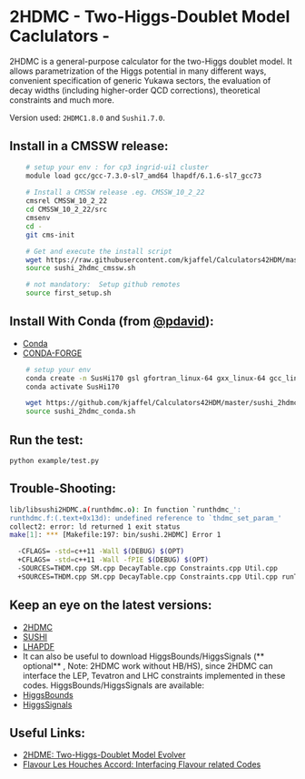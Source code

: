 
# 2HDMC - Two-Higgs-Doublet Model Caclulators -
2HDMC is a general-purpose calculator for the two-Higgs doublet model. It allows parametrization of the Higgs potential in many different ways, convenient specification of generic Yukawa sectors, the evaluation of decay widths (including higher-order QCD corrections), theoretical constraints and much more.

Version used: ``2HDMC1.8.0`` and ``Sushi1.7.0``.
## Install in a CMSSW release:
```bash
    # setup your env : for cp3 ingrid-ui1 cluster 
    module load gcc/gcc-7.3.0-sl7_amd64 lhapdf/6.1.6-sl7_gcc73
    
    # Install a CMSSW release .eg. CMSSW_10_2_22
    cmsrel CMSSW_10_2_22
    cd CMSSW_10_2_22/src
    cmsenv
    cd -
    git cms-init

    # Get and execute the install script
    wget https://raw.githubusercontent.com/kjaffel/Calculators42HDM/master/sushi_2hdmc_cmssw.sh 
    source sushi_2hdmc_cmssw.sh

    # not mandatory:  Setup github remotes
    source first_setup.sh
```
## Install With Conda (from [@pdavid](https://github.com/pieterdavid)):
- [Conda](https://conda.io/projects/conda/en/latest/user-guide/install/linux.html)
- [CONDA-FORGE](https://conda-forge.org/#page-top)

```bash
    # setup your env
    conda create -n SusHi170 gsl gfortran_linux-64 gxx_linux-64 gcc_linux-64
    conda activate SusHi170

    wget https://github.com/kjaffel/Calculators42HDM/master/sushi_2hdmc_conda.sh
    source sushi_2hdmc_conda.sh
```

## Run the test:
   
    python example/test.py
 
## Trouble-Shooting: 

```bash
lib/libsushi2HDMC.a(runthdmc.o): In function `runthdmc_':
runthdmc.f:(.text+0x13d): undefined reference to `thdmc_set_param_'
collect2: error: ld returned 1 exit status
make[1]: *** [Makefile:197: bin/sushi.2HDMC] Error 1
```
```bash
  -CFLAGS= -std=c++11 -Wall $(DEBUG) $(OPT)
  +CFLAGS= -std=c++11 -Wall -fPIE $(DEBUG) $(OPT)
  -SOURCES=THDM.cpp SM.cpp DecayTable.cpp Constraints.cpp Util.cpp
  +SOURCES=THDM.cpp SM.cpp DecayTable.cpp Constraints.cpp Util.cpp runTHDM.cpp
```    

## Keep an eye on the latest versions: 
- [2HDMC](https://2hdmc.hepforge.org)
- [SUSHI](https://sushi.hepforge.org/)
- [LHAPDF](https://lhapdf.hepforge.org/index.html)
- It can also be useful to download HiggsBounds/HiggsSignals (** optional** , Note: 2HDMC work without HB/HS), since 2HDMC can interface the LEP, Tevatron and LHC constraints implemented in these codes. HiggsBounds/HiggsSignals are available: 
- [HiggsBounds](http://higgsbounds.hepforge.org)
- [HiggsSignals](http://higgsbounds.hepforge.org)
## Useful Links:  
- [2HDME: Two-Higgs-Doublet Model Evolver](https://arxiv.org/pdf/1811.08215.pdf) 
- [Flavour Les Houches Accord: Interfacing Flavour related Codes](https://arxiv.org/pdf/1008.0762.pdf)
